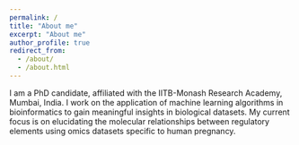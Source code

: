 ```yaml
---
permalink: /
title: "About me"
excerpt: "About me"
author_profile: true
redirect_from:
  - /about/
  - /about.html
---
```


I am a PhD candidate, affiliated with the IITB-Monash Research Academy, Mumbai, India. I work on the application of machine learning algorithms in bioinformatics to gain meaningful insights in biological datasets. My current focus is on elucidating the molecular relationships between regulatory elements using omics datasets specific to human pregnancy.
